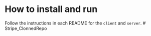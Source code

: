 # How to install and run

Follow the instructions in each README for the `client` and `server`.
#   S t r i p e _ C l o n n e d R e p o  
 